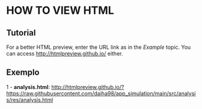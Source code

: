 # HOW TO VIEW HTML

## Tutorial

For a better HTML preview, enter the URL link as in the *Example* topic.
You can access <http://htmlpreview.github.io/> either.

## Exemplo

1 - **analysis.html**: 
<http://htmlpreview.github.io/?https://raw.githubusercontent.com/daiha98/app_simulation/main/src/analysis/res/analysis.html>
